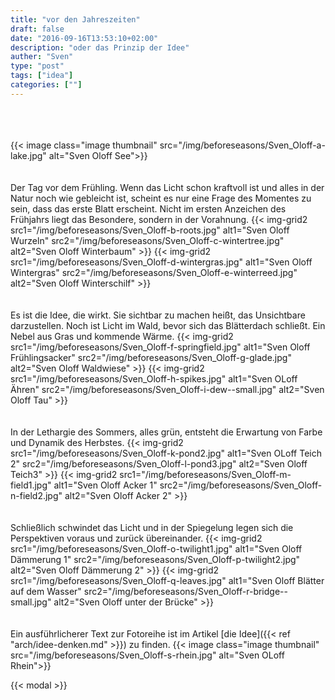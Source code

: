 ```yaml
---
title: "vor den Jahreszeiten"
draft: false
date: "2016-09-16T13:53:10+02:00"
description: "oder das Prinzip der Idee" 
auther: "Sven"
type: "post"
tags: ["idea"]
categories: [""]
---
```


<br>
<br>
<br>
{{< image class="image thumbnail" src="/img/beforeseasons/Sven_Oloff-a-lake.jpg" alt="Sven Oloff See">}}  

<br>
<br>
<br>
Der Tag vor dem Frühling. Wenn das Licht schon kraftvoll ist und alles in der Natur noch wie gebleicht ist, scheint es nur eine Frage des Momentes zu sein, dass das erste Blatt erscheint. Nicht im ersten Anzeichen des Frühjahrs liegt das Besondere, sondern in der Vorahnung.  
{{< img-grid2
    src1="/img/beforeseasons/Sven_Oloff-b-roots.jpg"
        alt1="Sven Oloff Wurzeln" 
    src2="/img/beforeseasons/Sven_Oloff-c-wintertree.jpg" 
        alt2="Sven Oloff Winterbaum" 
>}}
{{< img-grid2
    src1="/img/beforeseasons/Sven_Oloff-d-wintergras.jpg"
        alt1="Sven Oloff Wintergras" 
    src2="/img/beforeseasons/Sven_Oloff-e-winterreed.jpg" 
        alt2="Sven Oloff Winterschilf" 
>}} 

<br>
<br>
<br>
Es ist die Idee, die wirkt. Sie sichtbar zu machen heißt, das Unsichtbare darzustellen. Noch ist Licht im Wald, bevor sich das Blätterdach schließt. Ein Nebel aus Gras und kommende Wärme.
{{< img-grid2
    src1="/img/beforeseasons/Sven_Oloff-f-springfield.jpg"
        alt1="Sven Oloff Frühlingsacker" 
    src2="/img/beforeseasons/Sven_Oloff-g-glade.jpg" 
        alt2="Sven Oloff Waldwiese" 
>}}
{{< img-grid2
    src1="/img/beforeseasons/Sven_Oloff-h-spikes.jpg"
        alt1="Sven OLoff Ähren" 
    src2="/img/beforeseasons/Sven_Oloff-i-dew--small.jpg"
        alt2="Sven Oloff Tau" 
>}}


<br>
<br>
<br>
In der Lethargie des Sommers, alles grün, entsteht die Erwartung von Farbe und Dynamik des Herbstes.
{{< img-grid2
    src1="/img/beforeseasons/Sven_Oloff-k-pond2.jpg"
        alt1="Sven OLoff Teich 2" 
    src2="/img/beforeseasons/Sven_Oloff-l-pond3.jpg" 
        alt2="Sven Oloff Teich3" 
>}}
{{< img-grid2
    src1="/img/beforeseasons/Sven_Oloff-m-field1.jpg"
        alt1="Sven Oloff Acker 1" 
    src2="/img/beforeseasons/Sven_Oloff-n-field2.jpg" 
        alt2="Sven Oloff Acker 2" 
>}}

<br>
<br>
<br>
Schließlich schwindet das Licht und in der Spiegelung legen sich die Perspektiven voraus und zurück übereinander.
{{< img-grid2
    src1="/img/beforeseasons/Sven_Oloff-o-twilight1.jpg"
        alt1="Sven Oloff Dämmerung 1" 
    src2="/img/beforeseasons/Sven_Oloff-p-twilight2.jpg" 
        alt2="Sven Oloff Dämmerung 2" 
>}}
{{< img-grid2
    src1="/img/beforeseasons/Sven_Oloff-q-leaves.jpg"
        alt1="Sven Oloff Blätter auf dem Wasser" 
    src2="/img/beforeseasons/Sven_Oloff-r-bridge--small.jpg" 
        alt2="Sven Oloff unter der Brücke" 
>}}

<br>
<br>
<br>
Ein ausführlicherer Text zur Fotoreihe ist im Artikel [die Idee]({{< ref "arch/idee-denken.md" >}}) zu finden.
{{< image class="image thumbnail" src="/img/beforeseasons/Sven_Oloff-s-rhein.jpg" alt="Sven OLoff Rhein">}}


{{< modal >}}


